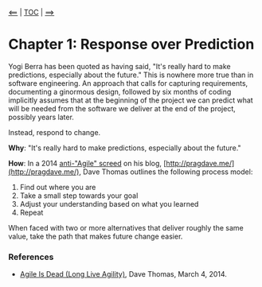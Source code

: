 
[<==](/python-best-practices/index) | [TOC](index) | [==>](/python-best-practices/02_convention)

# Chapter 1: Response over Prediction

Yogi Berra has been quoted as having said, "It's really hard to make
predictions, especially about the future." This is nowhere more true
than in software engineering. An approach that calls for capturing
requirements, documenting a ginormous design, followed by six months
of coding implicitly assumes that at the beginning of the project we
can predict what will be needed from the software we deliver at the
end of the project, possibly years later.

Instead, respond to change.

**Why**: "It's really hard to make
predictions, especially about the future."

**How**: In a 2014
[anti-"Agile" screed](https://pragdave.me/blog/2014/03/04/time-to-kill-agile.html)
on his blog, [http://pragdave.me/](http://pragdave.me/), Dave Thomas
outlines the following process model:

1. Find out where you are
2. Take a small step towards your goal
3. Adjust your understanding based on what you learned
4. Repeat

When faced with two or more alternatives that deliver roughly the same
value, take the path that makes future change easier.

### References

  * [Agile Is Dead (Long Live Agility)](http://pragdave.me/blog/2014/03/04/time-to-kill-agile/),
    Dave Thomas, March 4, 2014.

